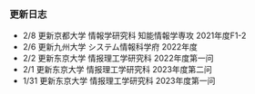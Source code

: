 ### 更新日志<br />
* 2/8 更新京都大学 情報学研究科 知能情報学専攻 2021年度F1-2
* 2/6 更新九州大学 システム情報科学府 2022年度
* 2/2 更新东京大学 情报理工学研究科 2022年度第一问
* 2/1 更新东京大学 情报理工学研究科 2023年度第二问
* 1/31 更新东京大学 情报理工学研究科 2023年度第一问
